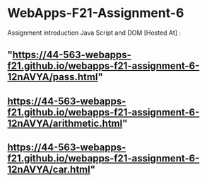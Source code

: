 # WebApps-F21-Assignment-6
Assignment introduction Java Script and DOM
[Hosted At] :

"https://44-563-webapps-f21.github.io/webapps-f21-assignment-6-12nAVYA/pass.html"
---
https://44-563-webapps-f21.github.io/webapps-f21-assignment-6-12nAVYA/arithmetic.html"
---
https://44-563-webapps-f21.github.io/webapps-f21-assignment-6-12nAVYA/car.html"
---